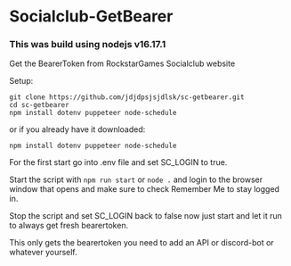 # Socialclub-GetBearer

### This was build using nodejs v16.17.1

Get the BearerToken from RockstarGames Socialclub website

Setup:
```
git clone https://github.com/jdjdpsjsjdlsk/sc-getbearer.git
cd sc-getbearer
npm install dotenv puppeteer node-schedule
```

or if you already have it downloaded:

```
npm install dotenv puppeteer node-schedule
```

For the first start go into .env file and set SC_LOGIN to true.

Start the script with `npm run start` or `node .` and login to the browser window that opens and make sure to check Remember Me to stay logged in.

Stop the script and set SC_LOGIN back to false now just start and let it run to always get fresh bearertoken.

This only gets the bearertoken you need to add an API or discord-bot or whatever yourself.
